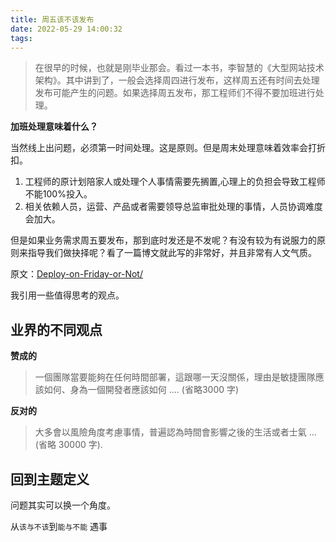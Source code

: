```yaml
---
title: 周五该不该发布
date: 2022-05-29 14:00:32
tags:
---
```


>  在很早的时候，也就是刚毕业那会。看过一本书，李智慧的《大型网站技术架构》。其中讲到了，一般会选择周四进行发布，这样周五还有时间去处理发布可能产生的问题。如果选择周五发布，那工程师们不得不要加班进行处理。

**加班处理意味着什么？**

当然线上出问题，必须第一时间处理。这是原则。但是周末处理意味着效率会打折扣。
1. 工程师的原计划陪家人或处理个人事情需要先搁置,心理上的负担会导致工程师不能100%投入。
2. 相关依赖人员，运营、产品或者需要领导总监审批处理的事情，人员协调难度会加大。

但是如果业务需求周五要发布，那到底时发还是不发呢？有没有较为有说服力的原则来指导我们做抉择呢？看了一篇博文就此写的非常好，并且非常有人文气质。

原文：[Deploy-on-Friday-or-Not/](https://rickhw.github.io/2020/10/18/DevOps/Deploy-on-Friday-or-Not/)

我引用一些值得思考的观点。

## 业界的不同观点

**赞成的**

>  一個團隊當要能夠在任何時間部署，這跟哪一天沒關係，理由是敏捷團隊應該如何、身為一個開發者應該如何 …. (省略3000 字)

**反对的**

> 大多會以風險角度考慮事情，普遍認為時間會影響之後的生活或者士氣 … (省略 30000 字).

## 回到主题定义

问题其实可以换一个角度。

从`该与不该`到`能与不能`
遇事





